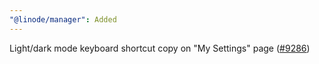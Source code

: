 ```yaml
---
"@linode/manager": Added
---
```


Light/dark mode keyboard shortcut copy on "My Settings" page ([#9286](https://github.com/linode/manager/pull/9286))
